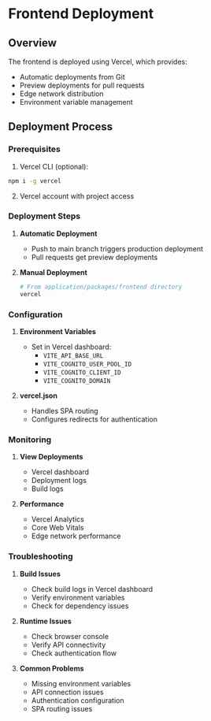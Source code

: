 # Frontend Deployment

## Overview

The frontend is deployed using Vercel, which provides:
- Automatic deployments from Git
- Preview deployments for pull requests
- Edge network distribution
- Environment variable management

## Deployment Process

### Prerequisites

1. Vercel CLI (optional):
```bash
npm i -g vercel
```

2. Vercel account with project access

### Deployment Steps

1. **Automatic Deployment**
   - Push to main branch triggers production deployment
   - Pull requests get preview deployments

2. **Manual Deployment**
   ```bash
   # From application/packages/frontend directory
   vercel
   ```

### Configuration

1. **Environment Variables**
   - Set in Vercel dashboard:
     - `VITE_API_BASE_URL`
     - `VITE_COGNITO_USER_POOL_ID`
     - `VITE_COGNITO_CLIENT_ID`
     - `VITE_COGNITO_DOMAIN`

2. **vercel.json**
   - Handles SPA routing
   - Configures redirects for authentication

### Monitoring

1. **View Deployments**
   - Vercel dashboard
   - Deployment logs
   - Build logs

2. **Performance**
   - Vercel Analytics
   - Core Web Vitals
   - Edge network performance

### Troubleshooting

1. **Build Issues**
   - Check build logs in Vercel dashboard
   - Verify environment variables
   - Check for dependency issues

2. **Runtime Issues**
   - Check browser console
   - Verify API connectivity
   - Check authentication flow

3. **Common Problems**
   - Missing environment variables
   - API connection issues
   - Authentication configuration
   - SPA routing issues 